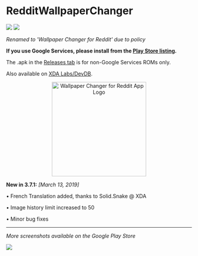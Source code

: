 # RedditWallpaperChanger
![](https://img.shields.io/badge/version-3.7.1-blue.svg) ![](https://img.shields.io/badge/rating-4.5%2F5%20(68)-brightgreen.svg)

*Renamed to 'Wallpaper Changer for Reddit' due to policy*

**If you use Google Services, please install from the [Play Store listing](https://play.google.com/store/apps/details?id=com.bryanwalsh.redditwallpaper2).** 

The .apk in the [Releases tab](https://github.com/bwalsh0/RedditWallpaperChanger/releases) is for non-Google Services ROMs only.

Also available on [XDA Labs/DevDB](https://labs.xda-developers.com/store/app/com.bryanwalsh.redditwallpaper2).

<p align="center">
<img src="https://i.imgur.com/Fl6RuXL.png" alt="Wallpaper Changer for Reddit App Logo" width="256" height="256">
</p>

**New in 3.7.1:** *[March 13, 2019]*

• French Translation added, thanks to Solid.Snake @ XDA

• Image history limit increased to 50

• Minor bug fixes

----
*More screenshots available on the Google Play Store*

![](https://lh3.googleusercontent.com/RUNtknFsjrky-QmEZD0FG_2q04YfpyMXPXkRuiP-hV55GbbI2-svlfZDqsYa-zA4Hw=w2048-h1010-rw)
